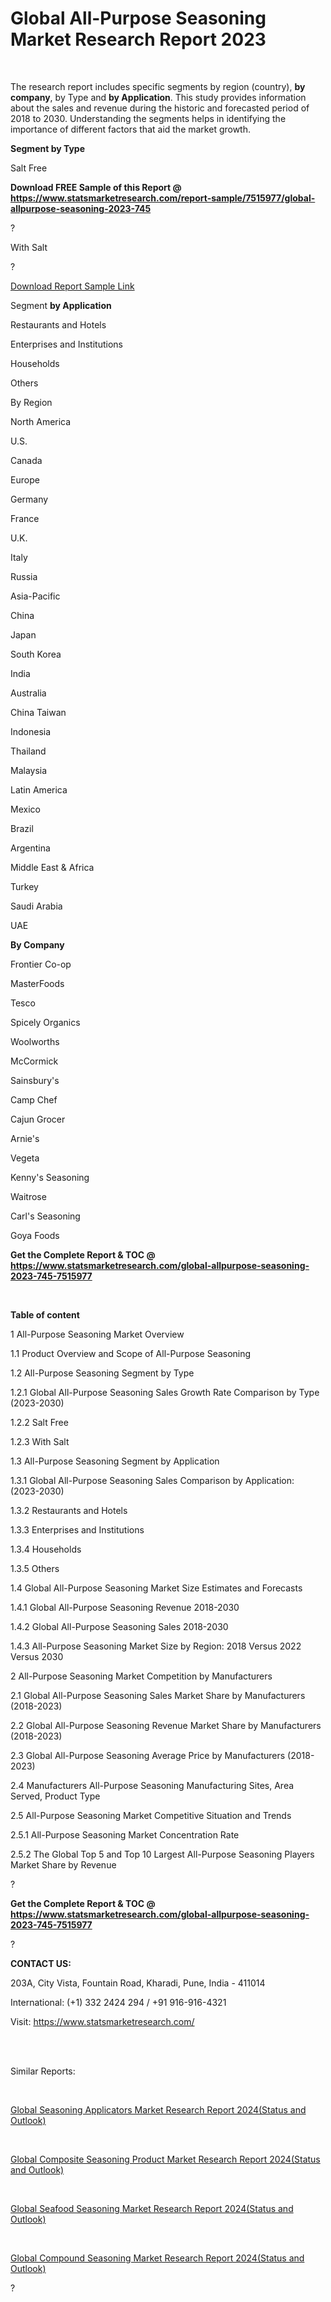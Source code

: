 <h1>Global All-Purpose Seasoning Market Research Report 2023</h1><br/><p>The research report includes specific segments by region (country), <strong>by company</strong>, by Type and <strong>by Application</strong>. This study provides information about the sales and revenue during the historic and forecasted period of 2018 to 2030. Understanding the segments helps in identifying the importance of different factors that aid the market growth.</p>
 
 
 
 <p><strong>Segment by Type</strong></p>
 
 
 
 <p>Salt Free</p>
 
 
 
 <div><b>Download FREE Sample of this Report @ <a href="https://www.statsmarketresearch.com/download-free-sample/7515977/global-allpurpose-seasoning-2023-745">https://www.statsmarketresearch.com/report-sample/7515977/global-allpurpose-seasoning-2023-745</a></b></div>
 
 
 
 <p>? </p>
 
 
 
 <p>With Salt</p>
 
 
 
 <p>? </p>
 
 
 
 <p><a href="https://www.statsmarketresearch.com/download-free-sample/7515977/global-allpurpose-seasoning-2023-745">Download Report Sample Link</a></p>
 
 
 
 <p>Segment <strong>by Application</strong></p>
 
 
 
 <p>Restaurants and Hotels</p>
 
 
 
 <p>Enterprises and Institutions</p>
 
 
 
 <p>Households</p>
 
 
 
 <p>Others</p>
 
 
 
 <p>By Region</p>
 
 
 
 <p>North America</p>
 
 
 
 <p>U.S.</p>
 
 
 
 <p>Canada</p>
 
 
 
 <p>Europe</p>
 
 
 
 <p>Germany</p>
 
 
 
 <p>France</p>
 
 
 
 <p>U.K.</p>
 
 
 
 <p>Italy</p>
 
 
 
 <p>Russia</p>
 
 
 
 <p>Asia-Pacific</p>
 
 
 
 <p>China</p>
 
 
 
 <p>Japan</p>
 
 
 
 <p>South Korea</p>
 
 
 
 <p>India</p>
 
 
 
 <p>Australia</p>
 
 
 
 <p>China Taiwan</p>
 
 
 
 <p>Indonesia</p>
 
 
 
 <p>Thailand</p>
 
 
 
 <p>Malaysia</p>
 
 
 
 <p>Latin America</p>
 
 
 
 <p>Mexico</p>
 
 
 
 <p>Brazil</p>
 
 
 
 <p>Argentina</p>
 
 
 
 <p>Middle East & Africa</p>
 
 
 
 <p>Turkey</p>
 
 
 
 <p>Saudi Arabia</p>
 
 
 
 <p>UAE</p>
 
 
 
 <p><strong>By Company</strong></p>
 
 
 
 <p>Frontier Co-op</p>
 
 
 
 <p>MasterFoods</p>
 
 
 
 <p>Tesco</p>
 
 
 
 <p>Spicely Organics</p>
 
 
 
 <p>Woolworths</p>
 
 
 
 <p>McCormick</p>
 
 
 
 <p>Sainsbury&#39;s</p>
 
 
 
 <p>Camp Chef</p>
 
 
 
 <p>Cajun Grocer</p>
 
 
 
 <p>Arnie&#39;s</p>
 
 
 
 <p>Vegeta</p>
 
 
 
 <p>Kenny&#39;s Seasoning</p>
 
 
 
 <p>Waitrose</p>
 
 
 
 <p>Carl&#39;s Seasoning</p>
 
 
 
 <p>Goya Foods</p>
 
 
 
 <div><b>Get the Complete Report & TOC @ <a href="https://www.statsmarketresearch.com/global-allpurpose-seasoning-2023-745-7515977">https://www.statsmarketresearch.com/global-allpurpose-seasoning-2023-745-7515977</a></b></div>
 
 
 
 <p><br />
 
 <b>Table of content</b></p>
 
 
 
 <p>1 All-Purpose Seasoning Market Overview<br />
 
 1.1 Product Overview and Scope of All-Purpose Seasoning<br />
 
 1.2 All-Purpose Seasoning Segment by Type<br />
 
 1.2.1 Global All-Purpose Seasoning Sales Growth Rate Comparison by Type (2023-2030)<br />
 
 1.2.2 Salt Free<br />
 
 1.2.3 With Salt<br />
 
 1.3 All-Purpose Seasoning Segment by Application<br />
 
 1.3.1 Global All-Purpose Seasoning Sales Comparison by Application: (2023-2030)<br />
 
 1.3.2 Restaurants and Hotels<br />
 
 1.3.3 Enterprises and Institutions<br />
 
 1.3.4 Households<br />
 
 1.3.5 Others<br />
 
 1.4 Global All-Purpose Seasoning Market Size Estimates and Forecasts<br />
 
 1.4.1 Global All-Purpose Seasoning Revenue 2018-2030<br />
 
 1.4.2 Global All-Purpose Seasoning Sales 2018-2030<br />
 
 1.4.3 All-Purpose Seasoning Market Size by Region: 2018 Versus 2022 Versus 2030<br />
 
 2 All-Purpose Seasoning Market Competition by Manufacturers<br />
 
 2.1 Global All-Purpose Seasoning Sales Market Share by Manufacturers (2018-2023)<br />
 
 2.2 Global All-Purpose Seasoning Revenue Market Share by Manufacturers (2018-2023)<br />
 
 2.3 Global All-Purpose Seasoning Average Price by Manufacturers (2018-2023)<br />
 
 2.4 Manufacturers All-Purpose Seasoning Manufacturing Sites, Area Served, Product Type<br />
 
 2.5 All-Purpose Seasoning Market Competitive Situation and Trends<br />
 
 2.5.1 All-Purpose Seasoning Market Concentration Rate<br />
 
 2.5.2 The Global Top 5 and Top 10 Largest All-Purpose Seasoning Players Market Share by Revenue<br />
 
 ? </p>
 
 
 
 <div><b>Get the Complete Report & TOC @ <a href="https://www.statsmarketresearch.com/global-allpurpose-seasoning-2023-745-7515977">https://www.statsmarketresearch.com/global-allpurpose-seasoning-2023-745-7515977</a></b></div>
 
 
 
 <p>? </p>
 
 
 
 <p><b>CONTACT US:</b><br />
 
 203A, City Vista, Fountain Road, Kharadi, Pune, India - 411014<br />
 
 International: (+1) 332 2424 294 / +91 916-916-4321<br />
 
 Visit: <a href="https://www.statsmarketresearch.com/">https://www.statsmarketresearch.com/</a><br />
 
 <br />
 
 <br />
 
 Similar Reports:<br />
 
 <br />
 
 <a href="https://www.statsmarketresearch.com/global-seasoning-applicators-2024-28-8008477">Global Seasoning Applicators Market Research Report 2024(Status and Outlook)</a><br />
 
 <br />
 
 <a href="https://www.statsmarketresearch.com/global-composite-seasoning-2024-17-8000446">Global Composite Seasoning Product Market Research Report 2024(Status and Outlook)</a><br />
 
 <br />
 
 <a href="https://www.statsmarketresearch.com/global-seafood-seasoning-2024-970-7979674">Global Seafood Seasoning Market Research Report 2024(Status and Outlook)</a><br />
 
 <br />
 
 <a href="https://www.statsmarketresearch.com/global-compound-seasoning-2024-767-7978733">Global Compound Seasoning Market Research Report 2024(Status and Outlook)</a><br />
 
 ? </p>